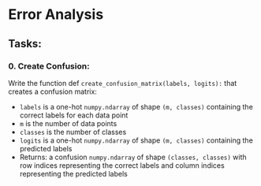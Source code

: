 # Error Analysis

## Tasks:

### 0. Create Confusion:
Write the function def `create_confusion_matrix(labels, logits):` that creates a confusion matrix:
* `labels` is a one-hot `numpy.ndarray` of shape `(m, classes)` containing the correct labels for each data point
* `m` is the number of data points
* `classes` is the number of classes
* `logits` is a one-hot `numpy.ndarray` of shape `(m, classes)` containing the predicted labels
* Returns: a confusion `numpy.ndarray` of shape `(classes, classes)` with row indices representing the correct labels and column indices representing the predicted labels
